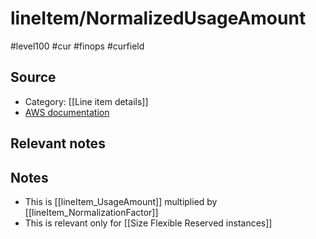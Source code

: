  # lineItem/NormalizedUsageAmount

#level100 #cur #finops #curfield

## Source
- Category: [[Line item details]]
- [AWS documentation](https://docs.aws.amazon.com/cur/latest/userguide/Lineitem-columns.html#Lineitem-details-N)

## Relevant notes

## Notes
- This is [[lineItem_UsageAmount]] multiplied by [[lineItem_NormalizationFactor]]
- This is relevant only for [[Size Flexible Reserved instances]]
